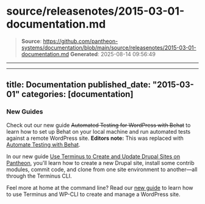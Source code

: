 # source/releasenotes/2015-03-01-documentation.md

> **Source**: https://github.com/pantheon-systems/documentation/blob/main/source/releasenotes/2015-03-01-documentation.md
> **Generated**: 2025-08-14 09:56:49

---

---
title: Documentation
published_date: "2015-03-01"
categories: [documentation]
---
### New Guides

Check out our new guide <strike>Automated Testing for WordPress with Behat</strike> to learn how to set up Behat on your local machine and run automated tests against a remote WordPress site. **Editors note:** This was replaced with [Automate Testing with Behat](/guides/behat).

In our new guide [Use Terminus to Create and Update Drupal Sites on Pantheon](/drupal-commandline), you'll learn how to create a new Drupal site, install some contrib modules, commit code, and clone from one site environment to another—all through the Terminus CLI.

Feel more at home at the command line? Read our [new guide](/guides/wp-cli) to learn how to use Terminus and WP-CLI to create and manage a WordPress site.
